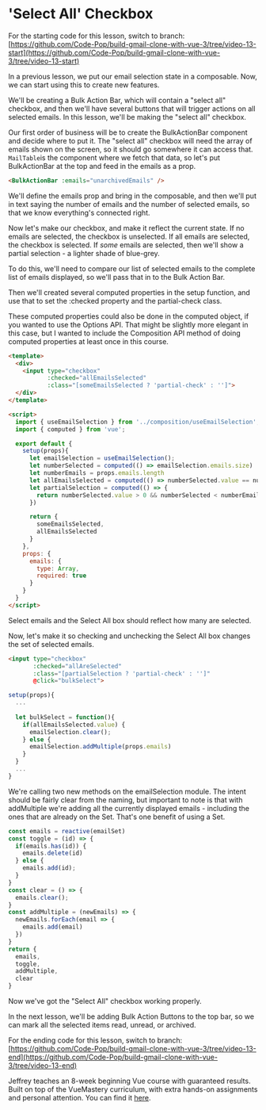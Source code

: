 # 'Select All' Checkbox

For the starting code for this lesson, switch to branch: [https://github.com/Code-Pop/build-gmail-clone-with-vue-3/tree/video-13-start](https://github.com/Code-Pop/build-gmail-clone-with-vue-3/tree/video-13-start)

In a previous lesson, we put our email selection state in a composable.  Now, we can start using this to create new features.

We'll be creating a Bulk Action Bar, which will contain a "select all" checkbox, and then we'll have several buttons that will trigger actions on all selected emails.  In this lesson, we'll be making the "select all" checkbox.

Our first order of business will be to create the BulkActionBar component and decide where to put it.  The "select all" checkbox will need the array of emails shown on the screen, so it should go somewhere it can access that.  `MailTable`is the component where we fetch that data, so let's put BulkActionBar at the top and feed in the emails as a prop.

```html
<BulkActionBar :emails="unarchivedEmails" />
```

We'll define the emails prop and bring in the composable, and then we'll put in text saying the number of emails and the number of selected emails, so that we know everything's connected right.

Now let's make our checkbox, and make it reflect the current state.  If no emails are selected, the checkbox is unselected.  If all emails are selected, the checkbox is selected.  If *some* emails are selected, then we'll show a partial selection - a lighter shade of blue-grey.

To do this, we'll need to compare our list of selected emails to the complete list of emails displayed, so we'll pass that in to the Bulk Action Bar.

Then we'll created several computed properties in the setup function, and use that to set the :checked property and the partial-check class.

These computed properties could also be done in the computed object, if you wanted to use the Options API.  That might be slightly more elegant in this case, but I wanted to include the Composition API method of doing computed properties at least once in this course.

```html
<template>
  <div>
    <input type="checkbox" 
           :checked="allEmailsSelected"
           :class="[someEmailsSelected ? 'partial-check' : '']">
  </div>
</template>

<script>
  import { useEmailSelection } from '../composition/useEmailSelection';
  import { computed } from 'vue';

  export default {
    setup(props){
      let emailSelection = useEmailSelection();
      let numberSelected = computed(() => emailSelection.emails.size)
      let numberEmails = props.emails.length
      let allEmailsSelected = computed(() => numberSelected.value == numberEmails)
      let partialSelection = computed(() => {
        return numberSelected.value > 0 && numberSelected < numberEmails
      })

      return { 
        someEmailsSelected, 
        allEmailsSelected
      }
    },
    props: {
      emails: {
        type: Array,
        required: true
      }
    }
  }
</script>
```

Select emails and the Select All box should reflect how many are selected.

Now, let's make it so checking and unchecking the Select All box changes the set of selected emails.  

```html
<input type="checkbox" 
       :checked="allAreSelected"
       :class="[partialSelection ? 'partial-check' : '']"
       @click="bulkSelect">
```

```javascript
setup(props){
  ...
  
  let bulkSelect = function(){
    if(allEmailsSelected.value) {
      emailSelection.clear();
    } else {
      emailSelection.addMultiple(props.emails)
    }
  }
  ...
}
```

We're calling two new methods on the emailSelection module.  The intent should be fairly clear from the naming, but important to note is that with addMultiple we're adding all the currently displayed emails - including the ones that are already on the Set.  That's one benefit of using a Set.

```javascript
const emails = reactive(emailSet)
const toggle = (id) => {
  if(emails.has(id)) {
    emails.delete(id)
  } else {
    emails.add(id);
  }
}
const clear = () => {
  emails.clear();
}
const addMultiple = (newEmails) => {
  newEmails.forEach(email => {
    emails.add(email)
  })
}
return {
  emails,
  toggle,
  addMultiple,
  clear
}
```

Now we've got the "Select All" checkbox working properly.

In the next lesson, we'll be adding Bulk Action Buttons to the top bar, so we can mark all the selected items read, unread, or archived.

For the ending code for this lesson, switch to branch: [https://github.com/Code-Pop/build-gmail-clone-with-vue-3/tree/video-13-end](https://github.com/Code-Pop/build-gmail-clone-with-vue-3/tree/video-13-end)

Jeffrey teaches an 8-week beginning Vue course with guaranteed results. Built on top of the VueMastery curriculum, with extra hands-on assignments and personal attention. You can find it [here](https://vuemastery--vuetraining.thrivecart.com/vue-training/).

